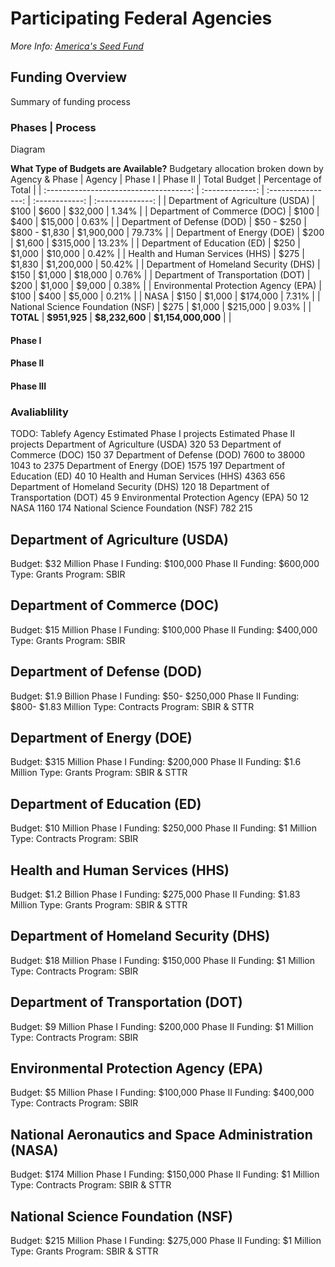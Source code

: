 # Participating Federal Agencies
*More Info: [America's Seed Fund](https://beta.www.sbir.gov/participating-agencies)*

## Funding Overview
Summary of funding process

### Phases | Process

Diagram

**What Type of Budgets are Available?**
Budgetary allocation broken down by Agency & Phase
| Agency                                 | Phase I         | Phase II           | Total Budget   | Percentage of Total |
| :------------------------------------: | :-------------: | :----------------: | :------------: | :--------------: |
| Department of Agriculture (USDA)    | \$100            | \$600               | \$32,000        | 1.34%            |
| Department of Commerce (DOC)            | \$100            | \$400               | \$15,000        | 0.63%            |
| Department of Defense (DOD)             | \$50 \- \$250 | \$800 \- \$1,830 | \$1,900,000 | 79.73%           |
| Department of Energy (DOE)              | \$200            | \$1,600             | \$315,000       | 13.23%           |
| Department of Education (ED)            | \$250            | \$1,000             | \$10,000        | 0.42%            |
| Health and Human Services (HHS)         | \$275            | \$1,830         | \$1,200,000     | 50.42%           |
| Department of Homeland Security (DHS)   | \$150        | \$1,000         | \$18,000        | 0.76%            |
| Department of Transportation (DOT)      | \$200        | \$1,000         | \$9,000         | 0.38%            |
| Environmental Protection Agency (EPA)   | \$100        | \$400           | \$5,000         | 0.21%            |
| NASA                                   | \$150        | \$1,000         | \$174,000       | 7.31%            |
| National Science Foundation (NSF)      | \$275        | \$1,000         | \$215,000       | 9.03%            |
| **TOTAL**                               | **\$951,925**        | **\$8,232,600**         | **\$1,154,000,000** |           |

#### Phase I


#### Phase II


#### Phase III






### Avaliablility

TODO: Tablefy
Agency	Estimated Phase I projects	Estimated Phase II projects
Department of Agriculture (USDA)	320	53
Department of Commerce (DOC)	150	37
Department of Defense (DOD)	7600 to 38000	1043 to 2375
Department of Energy (DOE)	1575	197
Department of Education (ED)	40	10
Health and Human Services (HHS)	4363	656
Department of Homeland Security (DHS)	120	18
Department of Transportation (DOT)	45	9
Environmental Protection Agency (EPA)	50	12
NASA	1160	174
National Science Foundation (NSF)	782	215





## Department of Agriculture (USDA)

Budget: $32 Million
Phase I Funding: $100,000
Phase II Funding: $600,000
Type: Grants
Program: SBIR


## Department of Commerce (DOC)

Budget: $15 Million
Phase I Funding: $100,000
Phase II Funding: $400,000
Type: Grants
Program: SBIR

## Department of Defense (DOD)

Budget: $1.9 Billion
Phase I Funding: $50- $250,000
Phase II Funding: $800- $1.83 Million
Type: Contracts
Program: SBIR & STTR

## Department of Energy (DOE)

Budget: $315 Million
Phase I Funding: $200,000
Phase II Funding: $1.6 Million
Type: Grants
Program: SBIR & STTR

## Department of Education (ED)

Budget: $10 Million
Phase I Funding: $250,000
Phase II Funding: $1 Million
Type: Contracts
Program: SBIR

## Health and Human Services (HHS)

Budget: $1.2 Billion
Phase I Funding: $275,000
Phase II Funding: $1.83 Million
Type: Grants
Program: SBIR & STTR

## Department of Homeland Security (DHS)

Budget: $18 Million
Phase I Funding: $150,000
Phase II Funding: $1 Million
Type: Contracts
Program: SBIR

## Department of Transportation (DOT)

Budget: $9 Million
Phase I Funding: $200,000
Phase II Funding: $1 Million
Type: Contracts
Program: SBIR

## Environmental Protection Agency (EPA)

Budget: $5 Million
Phase I Funding: $100,000
Phase II Funding: $400,000
Type: Contracts
Program: SBIR

## National Aeronautics and Space Administration (NASA)

Budget: $174 Million
Phase I Funding: $150,000
Phase II Funding: $1 Million
Type: Contracts
Program: SBIR & STTR

## National Science Foundation (NSF)

Budget: $215 Million
Phase I Funding: $275,000
Phase II Funding: $1 Million
Type: Grants
Program: SBIR & STTR